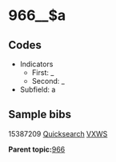 # 966\_\_$a

## Codes

-   Indicators
    -   First: \_
    -   Second: \_
-   Subfield: a

## Sample bibs

15387209 [Quicksearch](https://search.library.yale.edu/catalog/15387209) [VXWS](http://prodorbis.library.yale.edu:7014/vxws/GetHoldingsService?bibId=15387209)

**Parent topic:**[966](../../tags/966/966.md)


